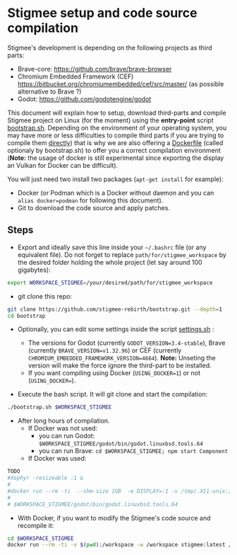 # Stigmee setup and code source compilation

Stigmee's development is depending on the following projects as third parts:
- Brave-core: https://github.com/brave/brave-browser
- Chromium Embedded Framework (CEF)
  https://bitbucket.org/chromiumembedded/cef/src/master/ (as possible
  alternative to Brave ?)
- Godot: https://github.com/godotengine/godot

This document will explain how to setup, download third-parts and compile
Stigmee project on Linux (for the moment) using the **entry-point** script
[bootstrap.sh](bootstrap.sh). Depending on the environment of your operating
system, you may have more or less difficulties to compile third parts if you are
trying to compile them [directly](https://github.com/stigmee/doc#installation))
that is why we are also offering a [Dockerfile](Dockerfile) (called optionaly by
bootstrap.sh) to offer you a correct compilation environment (**Note:** the
usage of docker is still experimental since exporting the display an Vulkan for
Docker can be difficult).

You will just need two install two packages (`apt-get install`
for example):
- Docker (or Podman which is a Docker without daemon and you can `alias
  docker=podman` for following this document).
- Git to download the code source and apply patches.

## Steps

- Export and ideally save this line inside your `~/.bashrc` file (or any
equivalent file). Do not forget to replace `path/for/stigmee_workspace` by the
desired folder holding the whole project (let say around 100 gigabytes):
```bash
export WORKSPACE_STIGMEE=/your/desired/path/for/stigmee_workspace
```

- git clone this repo:
```bash
git clone https://github.com/stigmee-rebirth/bootstrap.git --depth=1
cd bootstrap
```

- Optionally, you can edit some settings inside the script [settings.sh](settings.sh) :
  - The versions for Godot (currently `GODOT_VERSION=3.4-stable`), Brave
    (currently `BRAVE_VERSION=v1.32.96`) or CEF (currently
    `CHROMIUM_EMBEDDED_FRAMEWORK_VERSION=4664`). **Note:** Unseting the version
    will make the force ignore the third-part to be installed.
  - If you want compiling using Docker (`USING_DOCKER=1`) or not (`USING_DOCKER=`).

- Execute the bash script. It will git clone and start the compilation:
```bash
./bootstrap.sh $WORKSPACE_STIGMEE
```

- After long hours of compilation.
  - If Docker was not used:
    - you can run Godot: `$WORKSPACE_STIGMEE/godot/bin/godot.linuxbsd.tools.64`
    - you can run Brave: `cd $WORKSPACE_STIGMEE; npm start Component`
  - If Docker was used:
```bash
TODO
#Xephyr -resizeable :1 &
#
#docker run --rm -ti  --shm-size 1GB  -e DISPLAY=:1 -v /tmp/.X11-unix:/tmp/.X11-unix -v $(pwd):/workspace -w /#workspace/brave-browser stigmee:latest /bin/bash -c "/workspace/brave-browser/src/out/Component/brave --enable-#logging --v=0 --disable-brave-update --no-sandbox"
#
# $WORKSPACE_STIGMEE/godot/bin/godot.linuxbsd.tools.64
```

- With Docker, if you want to modify the Stigmee's code source and recompile it:
```bash
cd $WORKSPACE_STIGMEE
docker run --rm -ti -v $(pwd):/workspace -w /workspace stigmee:latest /bin/bash
```
